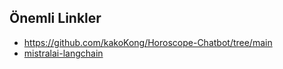 ## Önemli Linkler 

- https://github.com/kakoKong/Horoscope-Chatbot/tree/main
- [mistralai-langchain](https://github.com/mistralai/cookbook/tree/main/third_party/langchain)
